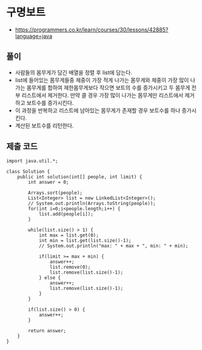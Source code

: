 # 구명보트
- https://programmers.co.kr/learn/courses/30/lessons/42885?language=java

## 풀이
- 사람들의 몸무게가 담긴 배열을 정렬 후 list에 담는다.
- list에 들어있는 몸무게들중 체중이 가장 적게 나가는 몸무게와 체중이 가장 많이 나가는 몸무게를 합하여 제한몸무게보다 작으면 보트의 수를 증가시키고 두 몸무게 전부 리스트에서 제거한다. 만약 클 경우 가장 많이 나가는 몸무게만 리스트에서 제거하고 보트수를 증가시킨다.
- 이 과정을 반복하고 리스트에 남아있는 몸무게가 존재할 경우 보트수를 하나 증가시킨다.
- 계산된 보트수를 리턴한다.

## 제출 코드
~~~
import java.util.*;

class Solution {
    public int solution(int[] people, int limit) {
        int answer = 0;
        
        Arrays.sort(people);
        List<Integer> list = new LinkedList<Integer>();
        // System.out.println(Arrays.toString(people));
        for(int i=0;i<people.length;i++) {
            list.add(people[i]);
        }
        
        while(list.size() > 1) {
            int max = list.get(0);
            int min = list.get(list.size()-1);
            // System.out.println("max: " + max + ", min: " + min);
            
            if(limit >= max + min) {
                answer++;
                list.remove(0);
                list.remove(list.size()-1);
            } else {
                answer++;
                list.remove(list.size()-1);
            }
        }
        
        if(list.size() > 0) {
            answer++;    
        }
        
        return answer;
    }
}
~~~
